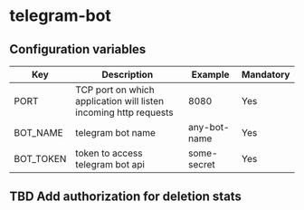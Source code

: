 # telegram-bot

## Configuration variables
|Key|Description|Example|Mandatory|
|---|---|---|---|
|PORT|TCP port on which application will listen incoming http requests|8080|Yes
|BOT_NAME|telegram bot name|any-bot-name|Yes
|BOT_TOKEN|token to access telegram bot api|some-secret|Yes

## TBD Add authorization for deletion stats
